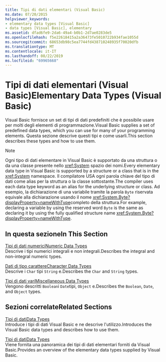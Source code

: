 ```yaml
---
title: Tipi di dati elementari (Visual Basic)
ms.date: 07/20/2015
helpviewer_keywords:
- elementary data types [Visual Basic]
- data types [Visual Basic], elementary
ms.assetid: dfad6fe9-2da6-49a4-b0b1-2d7ae0283de5
ms.openlocfilehash: f5e22618415a2a36473fe5010722b934fae1055d
ms.sourcegitcommit: 68653db98c5ea7744fd438710248935f70020dfb
ms.translationtype: MT
ms.contentlocale: it-IT
ms.lasthandoff: 08/22/2019
ms.locfileid: "69965668"
---
```

# <a name="elementary-data-types-visual-basic"></a><span data-ttu-id="5b28b-102">Tipi di dati elementari (Visual Basic)</span><span class="sxs-lookup"><span data-stu-id="5b28b-102">Elementary Data Types (Visual Basic)</span></span>
<span data-ttu-id="5b28b-103">Visual Basic fornisce un set di tipi di dati predefiniti che è possibile usare per molti degli elementi di programmazione.</span><span class="sxs-lookup"><span data-stu-id="5b28b-103">Visual Basic supplies a set of predefined data types, which you can use for many of your programming elements.</span></span> <span data-ttu-id="5b28b-104">Questa sezione descrive questi tipi e come usarli.</span><span class="sxs-lookup"><span data-stu-id="5b28b-104">This section describes these types and how to use them.</span></span>  
  
> [!NOTE]
> <span data-ttu-id="5b28b-105">Ogni tipo di dati elementare in Visual Basic è supportato da una struttura o da una classe presente nello <xref:System> spazio dei nomi.</span><span class="sxs-lookup"><span data-stu-id="5b28b-105">Every elementary data type in Visual Basic is supported by a structure or a class that is in the <xref:System> namespace.</span></span> <span data-ttu-id="5b28b-106">Il compilatore USA ogni parola chiave del tipo di dati come alias per la struttura o la classe sottostante.</span><span class="sxs-lookup"><span data-stu-id="5b28b-106">The compiler uses each data type keyword as an alias for the underlying structure or class.</span></span> <span data-ttu-id="5b28b-107">Ad esempio, la dichiarazione di una variabile tramite la parola `Byte` riservata equivale alla dichiarazione usando il nome <xref:System.Byte?displayProperty=nameWithType>completo della struttura.</span><span class="sxs-lookup"><span data-stu-id="5b28b-107">For example, declaring a variable by using the reserved word `Byte` is the same as declaring it by using the fully qualified structure name <xref:System.Byte?displayProperty=nameWithType>.</span></span>  
  
## <a name="in-this-section"></a><span data-ttu-id="5b28b-108">In questa sezione</span><span class="sxs-lookup"><span data-stu-id="5b28b-108">In This Section</span></span>  
 [<span data-ttu-id="5b28b-109">Tipi di dati numerici</span><span class="sxs-lookup"><span data-stu-id="5b28b-109">Numeric Data Types</span></span>](../../../../visual-basic/programming-guide/language-features/data-types/numeric-data-types.md)  
 <span data-ttu-id="5b28b-110">Descrive i tipi numerici integrali e non integrali.</span><span class="sxs-lookup"><span data-stu-id="5b28b-110">Describes the integral and non-integral numeric types.</span></span>  
  
 [<span data-ttu-id="5b28b-111">Dati di tipo carattere</span><span class="sxs-lookup"><span data-stu-id="5b28b-111">Character Data Types</span></span>](../../../../visual-basic/programming-guide/language-features/data-types/character-data-types.md)  
 <span data-ttu-id="5b28b-112">Descrive i `Char` tipi `String` e.</span><span class="sxs-lookup"><span data-stu-id="5b28b-112">Describes the `Char` and `String` types.</span></span>  
  
 [<span data-ttu-id="5b28b-113">Tipi di dati vari</span><span class="sxs-lookup"><span data-stu-id="5b28b-113">Miscellaneous Data Types</span></span>](../../../../visual-basic/programming-guide/language-features/data-types/miscellaneous-data-types.md)  
 <span data-ttu-id="5b28b-114">Vengono descritti `Boolean`i `Date`tipi, `Object` e.</span><span class="sxs-lookup"><span data-stu-id="5b28b-114">Describes the `Boolean`, `Date`, and `Object` types.</span></span>  
  
## <a name="related-sections"></a><span data-ttu-id="5b28b-115">Sezioni correlate</span><span class="sxs-lookup"><span data-stu-id="5b28b-115">Related Sections</span></span>  
 [<span data-ttu-id="5b28b-116">Tipi di dati</span><span class="sxs-lookup"><span data-stu-id="5b28b-116">Data Types</span></span>](../../../../visual-basic/programming-guide/language-features/data-types/index.md)  
 <span data-ttu-id="5b28b-117">Introduce i tipi di dati Visual Basic e ne descrive l'utilizzo.</span><span class="sxs-lookup"><span data-stu-id="5b28b-117">Introduces the Visual Basic data types and describes how to use them.</span></span>  
  
 [<span data-ttu-id="5b28b-118">Tipi di dati</span><span class="sxs-lookup"><span data-stu-id="5b28b-118">Data Types</span></span>](../../../../visual-basic/language-reference/data-types/index.md)  
 <span data-ttu-id="5b28b-119">Viene fornita una panoramica dei tipi di dati elementari forniti da Visual Basic.</span><span class="sxs-lookup"><span data-stu-id="5b28b-119">Provides an overview of the elementary data types supplied by Visual Basic.</span></span>
